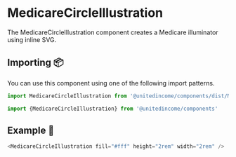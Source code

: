 # MedicareCircleIllustration

The MedicareCircleIllustration component creates a Medicare illuminator using inline SVG.

## Importing 📦

You can use this component using one of the following import patterns.

```javascript
import MedicareCircleIllustration from '@unitedincome/components/dist/MedicareCircleIllustration'
```

```javascript
import {MedicareCircleIllustration} from '@unitedincome/components'
```

## Example 🚀

```javascript
<MedicareCircleIllustration fill="#fff" height="2rem" width="2rem" />
```
